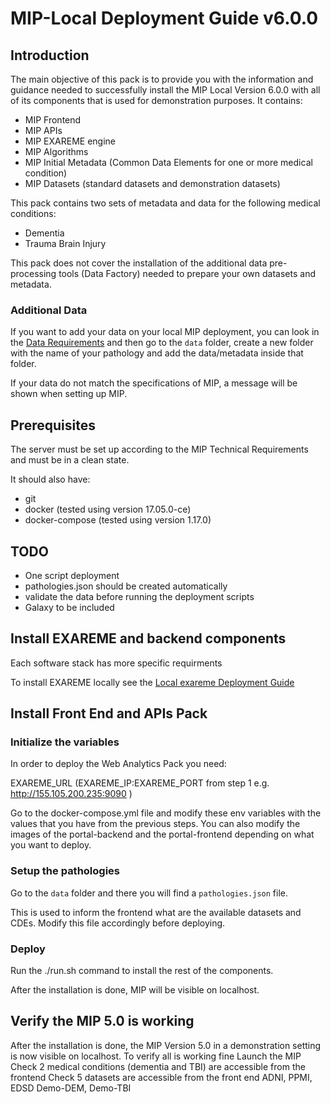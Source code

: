 # MIP-Local Deployment Guide v6.0.0

## Introduction

The main objective of this pack is to provide you with the information and guidance needed to successfully install the MIP Local Version 6.0.0 with all of its components that is used for demonstration purposes. It contains:
  - MIP Frontend
  - MIP APIs
  - MIP EXAREME engine
  - MIP Algorithms
  - MIP Initial Metadata (Common Data Elements for one or more medical condition)
  - MIP Datasets (standard datasets and demonstration datasets)
	
This pack contains two sets of metadata and data for the following medical conditions:
  - Dementia
  - Trauma Brain Injury

This pack does not cover the installation of the additional data pre-processing tools (Data Factory) needed to prepare your own datasets and metadata.

### Additional Data

If you want to add your data on your local MIP deployment, you can look in the [Data Requirements](https://github.com/madgik/exareme/blob/reorderReadme/Documentation/InputRequirements.md) and then go to the `data` folder, create a new folder with the name of your pathology and add the data/metadata inside that folder.

If your data do not match the specifications of MIP, a message will be shown when setting up MIP.

## Prerequisites

The server must be set up according to the MIP Technical Requirements and must be in a clean state.

It should also have:
  - git 
  - docker (tested using version 17.05.0-ce)
  - docker-compose (tested using version 1.17.0)


## TODO

  - One script deployment
  - pathologies.json should be created automatically
  - validate the data before running the deployment scripts
  - Galaxy to be included




## Install EXAREME and backend components
Each software stack has more specific requirments

To install EXAREME locally see the [Local exareme Deployment Guide](https://github.com/madgik/exareme/tree/master/Local-Deployment)
## Install Front End and APIs Pack

### Initialize the variables
In order to deploy the Web Analytics Pack you need:

EXAREME_URL (EXAREME_IP:EXAREME_PORT from step 1 e.g. http://155.105.200.235:9090 )

Go to the docker-compose.yml file and modify these env variables with the values that you have from the previous steps. You can also modify the images of the portal-backend and the portal-frontend depending on what you want to deploy.

### Setup the pathologies

Go to the `data` folder and there you will find a `pathologies.json` file.

This is used to inform the frontend what are the available datasets and CDEs. Modify this file accordingly before deploying.

### Deploy
Run the ./run.sh command to install the rest of the components.

After the installation is done, MIP will be visible on localhost.


## Verify the MIP 5.0 is working
After the installation is done, the MIP Version 5.0 in a demonstration setting is now visible on localhost.  To verify all is working fine  Launch the MIP
  Check 2 medical conditions (dementia and TBI) are accessible from the frontend
  Check 5 datasets are accessible from the front end
  ADNI, PPMI, EDSD
  Demo-DEM, Demo-TBI

